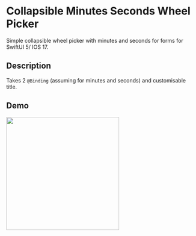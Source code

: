 # Collapsible Minutes Seconds Wheel Picker

Simple collapsible wheel picker with minutes and seconds for forms for SwiftUI 5/ IOS 17.

## Description

Takes 2 `@Binding` (assuming for minutes and seconds) and customisable title.

## Demo

<img src="https://github.com/user-attachments/assets/73b6154d-d8da-4044-bbbe-9b90184f44be" width="300" />